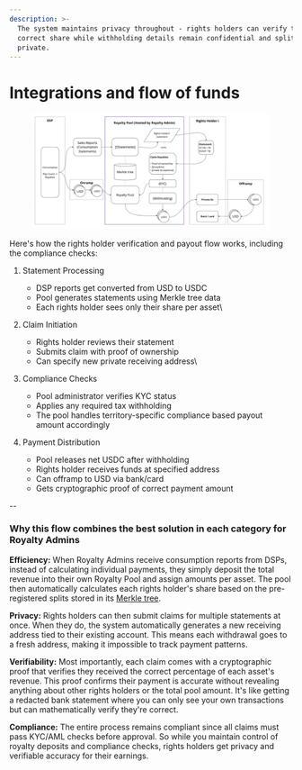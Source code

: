```yaml
---
description: >-
  The system maintains privacy throughout - rights holders can verify their
  correct share while withholding details remain confidential and splits stay
  private.
---
```


# Integrations and flow of funds

<figure><img src="../.gitbook/assets/Original Works Protocol Design - Royalty Pool (private royalty splits) (1).jpg" alt=""><figcaption></figcaption></figure>

Here's how the rights holder verification and payout flow works, including the compliance checks:

1. Statement Processing
   * DSP reports get converted from USD to USDC
   * Pool generates statements using Merkle tree data
   * Each rights holder sees only their share per asset\

2. Claim Initiation
   * Rights holder reviews their statement
   * Submits claim with proof of ownership
   * Can specify new private receiving address\

3.  Compliance Checks

    * Pool administrator verifies KYC status
    * Applies any required tax withholding
    * The pool handles territory-specific compliance based payout amount accordingly


4. Payment Distribution
   * Pool releases net USDC after withholding
   * Rights holder receives funds at specified address
   * Can offramp to USD via bank/card
   * Gets cryptographic proof of correct payment amount

\--

### Why this flow combines the best solution in each category for Royalty Admins

**Efficiency:** When Royalty Admins receive consumption reports from DSPs, instead of calculating individual payments, they simply deposit the total revenue into their own Royalty Pool and assign amounts per asset. The pool then automatically calculates each rights holder's share based on the pre-registered splits stored in its [Merkle tree](https://docs.alchemy.com/docs/merkle-trees-in-blockchains).

**Privacy:** Rights holders can then submit claims for multiple statements at once. When they do, the system automatically generates a new receiving address tied to their existing account. This means each withdrawal goes to a fresh address, making it impossible to track payment patterns.

**Verifiability:** Most importantly, each claim comes with a cryptographic proof that verifies they received the correct percentage of each asset's revenue. This proof confirms their payment is accurate without revealing anything about other rights holders or the total pool amount. It's like getting a redacted bank statement where you can only see your own transactions but can mathematically verify they're correct.

**Compliance:** The entire process remains compliant since all claims must pass KYC/AML checks before approval. So while you maintain control of royalty deposits and compliance checks, rights holders get privacy and verifiable accuracy for their earnings.&#x20;
